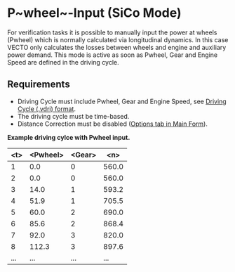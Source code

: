 P~wheel~-Input (SiCo Mode)
==========================

For verification tasks it is possible to manually input the power at wheels (Pwheel) which is normally calculated via longitudinal dynamics. In this case VECTO only calculates the losses between wheels and engine and auxiliary power demand.
This mode is active as soon as Pwheel, Gear and Engine Speed are defined in the driving cycle.

Requirements
------------

- Driving Cycle must include Pwheel, Gear and Engine Speed, see [Driving Cycle (.vdri) format](#driving-cycle-.vdri).
- The driving cycle must be time-based.
- Distance Correction must be disabled ([Options tab in Main Form](#options-tab)).

**Example driving cylce with Pwheel input.**

| \<t\> | \<Pwheel\> | \<Gear\> | \<n\>
|-------|------------|----------|--------
|1|0.0|0|560.0
|2|0.0|0|560.0
|3|14.0|1|593.2
|4|51.9|1|705.5
|5|60.0|2|690.0
|6|85.6|2|868.4
|7|92.0|3|820.0
|8|112.3|3|897.6
|...|...|...|...
